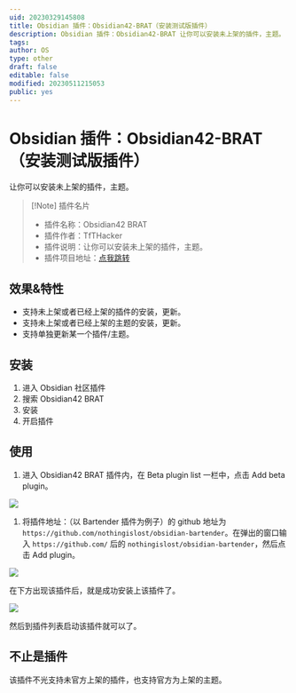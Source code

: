 ```yaml
---
uid: 20230329145808
title: Obsidian 插件：Obsidian42-BRAT（安装测试版插件）
description: Obsidian 插件：Obsidian42-BRAT 让你可以安装未上架的插件，主题。
tags: 
author: OS
type: other
draft: false
editable: false
modified: 20230511215053
public: yes
---
```


# Obsidian 插件：Obsidian42-BRAT（安装测试版插件）

让你可以安装未上架的插件，主题。

> [!Note] 插件名片
>
> - 插件名称：Obsidian42 BRAT
> - 插件作者：TfTHacker
> - 插件说明：让你可以安装未上架的插件，主题。
> - 插件项目地址：[点我跳转](https://github.com/TfTHacker/obsidian42-brat)

## 效果&特性

- 支持未上架或者已经上架的插件的安装，更新。
- 支持未上架或者已经上架的主题的安装，更新。
- 支持单独更新某一个插件/主题。

## 安装

1. 进入 Obsidian 社区插件
2. 搜索 Obsidian42 BRAT
3. 安装
4. 开启插件

## 使用

1. 进入 Obsidian42 BRAT 插件内，在 Beta plugin list 一栏中，点击 Add beta plugin。

![](https://cdn.pkmer.cn/images/406f7387103711b0b4fae377422e993f_MD5.png!pkmer)

1. 将插件地址：（以 Bartender 插件为例子）的 github 地址为 `https://github.com/nothingislost/obsidian-bartender`。在弹出的窗口输入 `https://github.com/` 后的 `nothingislost/obsidian-bartender`，然后点击 Add plugin。

![](https://cdn.pkmer.cn/images/913c3d5d0f73854d5a2e05d2b431119b_MD5.png!pkmer)

在下方出现该插件后，就是成功安装上该插件了。

![](https://cdn.pkmer.cn/images/6b0eea1ff526cb5e1248e744ae3104ae_MD5.png!pkmer)

然后到插件列表启动该插件就可以了。

## 不止是插件

该插件不光支持未官方上架的插件，也支持官方为上架的主题。
